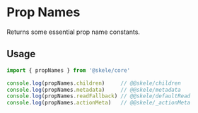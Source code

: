 # Prop Names

Returns some essential prop name constants.

## Usage

```javascript
import { propNames } from '@skele/core'

console.log(propNames.children)     // @@skele/children
console.log(propNames.metadata)     // @@skele/metadata
console.log(propNames.readFallback) // @@skele/defaultRead
console.log(propNames.actionMeta)   // @@skele/_actionMeta
```
